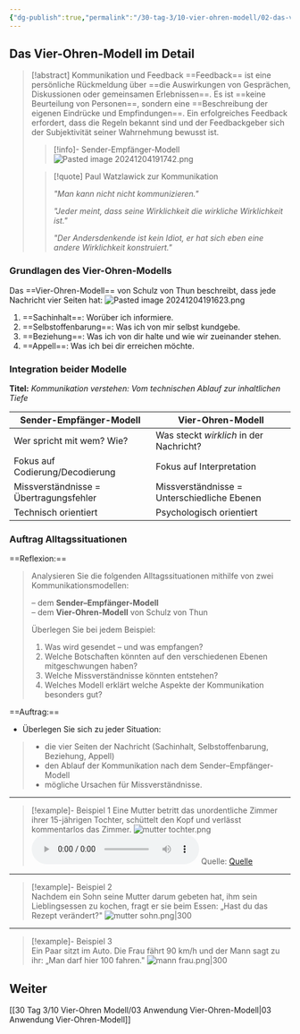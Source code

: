 ```yaml
---
{"dg-publish":true,"permalink":"/30-tag-3/10-vier-ohren-modell/02-das-vier-ohren-modell/"}
---
```


## Das Vier-Ohren-Modell im Detail

> [!abstract] Kommunikation und Feedback
> ==Feedback== ist eine persönliche Rückmeldung über ==die Auswirkungen von Gesprächen, Diskussionen oder gemeinsamen Erlebnissen==. Es ist ==keine Beurteilung von Personen==, sondern eine ==Beschreibung der eigenen Eindrücke und Empfindungen==. Ein erfolgreiches Feedback erfordert, dass die Regeln bekannt sind und der Feedbackgeber sich der Subjektivität seiner Wahrnehmung bewusst ist.
>>[!info]- Sender-Empfänger-Modell
>>![Pasted image 20241204191742.png](/img/user/Pasted%20image%2020241204191742.png)
>
>>[!quote] Paul Watzlawick zur Kommunikation
>>
>> *"Man kann nicht nicht kommunizieren."*
>>
>> *"Jeder meint, dass seine Wirklichkeit die wirkliche Wirklichkeit ist."*
>>
>> *"Der Andersdenkende ist kein Idiot, er hat sich eben eine andere Wirklichkeit konstruiert."*


### Grundlagen des Vier-Ohren-Modells

Das ==Vier-Ohren-Modell== von Schulz von Thun beschreibt, dass jede Nachricht vier Seiten hat:
![Pasted image 20241204191623.png](/img/user/Pasted%20image%2020241204191623.png)

1. ==Sachinhalt==: Worüber ich informiere.
2. ==Selbstoffenbarung==: Was ich von mir selbst kundgebe.
3. ==Beziehung==: Was ich von dir halte und wie wir zueinander stehen.
4. ==Appell==: Was ich bei dir erreichen möchte.

### Integration beider Modelle

**Titel:** _Kommunikation verstehen: Vom technischen Ablauf zur inhaltlichen Tiefe_

|Sender-Empfänger-Modell|Vier-Ohren-Modell|
|---|---|
|Wer spricht mit wem? Wie?|Was steckt _wirklich_ in der Nachricht?|
|Fokus auf Codierung/Decodierung|Fokus auf Interpretation|
|Missverständnisse = Übertragungsfehler|Missverständnisse = Unterschiedliche Ebenen|
|Technisch orientiert|Psychologisch orientiert|

### Auftrag Alltagssituationen

==Reflexion:==
> Analysieren Sie die folgenden Alltagssituationen mithilfe von zwei Kommunikationsmodellen:
> 
> – dem **Sender–Empfänger-Modell**  
> – dem **Vier-Ohren-Modell** von Schulz von Thun  
> 
> Überlegen Sie bei jedem Beispiel:
> 
> 1. Was wird gesendet – und was empfangen?
> 2. Welche Botschaften könnten auf den verschiedenen Ebenen mitgeschwungen haben?
> 3. Welche Missverständnisse könnten entstehen?
> 4. Welches Modell erklärt welche Aspekte der Kommunikation besonders gut?

==Auftrag:==
- Überlegen Sie sich zu jeder Situation:
> - die vier Seiten der Nachricht (Sachinhalt, Selbstoffenbarung, Beziehung, Appell)
> - den Ablauf der Kommunikation nach dem Sender–Empfänger-Modell
> - mögliche Ursachen für Missverständnisse.

---

>[!example]- Beispiel 1 
>Eine Mutter betritt das unordentliche Zimmer ihrer 15-jährigen Tochter, schüttelt den Kopf und verlässt kommentarlos das Zimmer.
>![mutter tochter.png](/img/user/mutter%20tochter.png)
><audio controls><source src="https://download-media.srf.ch/world/audio/WortSchatz_radio/2015/10/WortSchatz-radio_a88ae59d20e546b2af48981d782e0f0a.mp3"></audio>
>Quelle: [Quelle](https://www.srf.ch/audio/wortschatz/untermiete-von-carol-blanc?id=dd6ca264-cc45-4159-a05c-c8ad617d68f3#autoplay)

---

>[!example]- Beispiel 2  
>Nachdem ein Sohn seine Mutter darum gebeten hat, ihm sein Lieblingsessen zu kochen, fragt er sie beim Essen: „Hast du das Rezept verändert?"
>![mutter sohn.png|300](/img/user/mutter%20sohn.png)

---

>[!example]- Beispiel 3  
>Ein Paar sitzt im Auto. Die Frau fährt 90 km/h und der Mann sagt zu ihr: „Man darf hier 100 fahren."
>![mann frau.png|300](/img/user/mann%20frau.png)


## Weiter
[[30 Tag 3/10 Vier-Ohren Modell/03 Anwendung Vier-Ohren-Modell\|03 Anwendung Vier-Ohren-Modell]]
